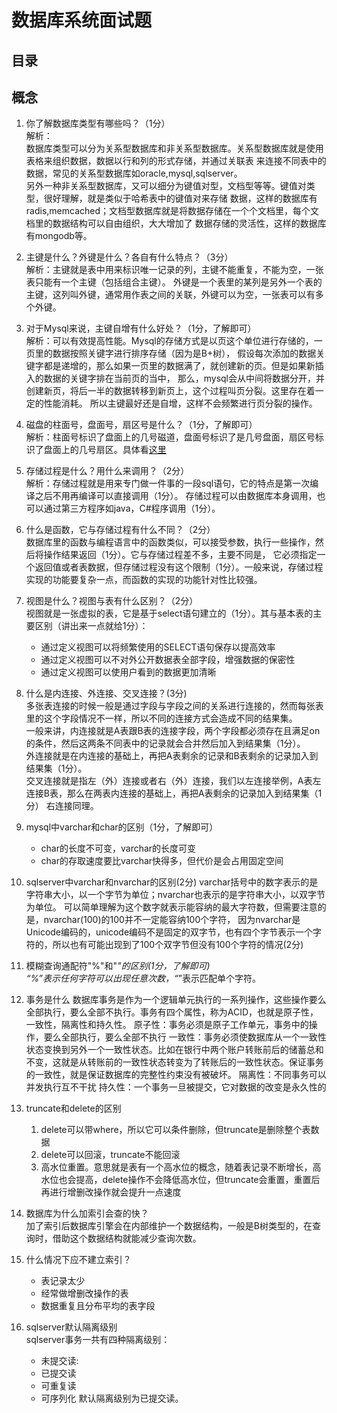 # 数据库系统面试题

## 目录

## 概念

1. 你了解数据库类型有哪些吗？（1分）  
    解析：  
    数据库类型可以分为关系型数据库和非关系型数据库。关系型数据库就是使用表格来组织数据，数据以行和列的形式存储，并通过关联表
    来连接不同表中的数据，常见的关系型数据库如oracle,mysql,sqlserver。  
    另外一种非关系型数据库，又可以细分为键值对型，文档型等等。键值对类型，很好理解，就是类似于哈希表中的键值对来存储
    数据，这样的数据库有radis,memcached；文档型数据库就是将数据存储在一个个文档里，每个文档里的数据结构可以自由组织，大大增加了
    数据存储的灵活性，这样的数据库有mongodb等。

2. 主键是什么？外键是什么？各自有什么特点？（3分）  
    解析：主键就是表中用来标识唯一记录的列，主键不能重复，不能为空，一张表只能有一个主键（包括组合主键）。
    外键是一个表里的某列是另外一个表的主键，这列叫外键，通常用作表之间的关联，外键可以为空，一张表可以有多个外键。  

3. 对于Mysql来说，主键自增有什么好处？（1分，了解即可）  
   解析：可以有效提高性能。Mysql的存储方式是以页这个单位进行存储的，一页里的数据按照关键字进行排序存储（因为是B+树），
    假设每次添加的数据关键字都是递增的，那么如果一页里的数据满了，就创建新的页。但是如果新插入的数据的关键字排在当前页的当中，
    那么，mysql会从中间将数据分开，并创建新页，将后一半的数据转移到新页上，这个过程叫页分裂。这里存在着一定的性能消耗。
    所以主键最好还是自增，这样不会频繁进行页分裂的操作。

1. 磁盘的柱面号，盘面号，扇区号是什么？（1分，了解即可）  
   解析：柱面号标识了盘面上的几号磁道，盘面号标识了是几号盘面，扇区号标识了盘面上的几号扇区。具体看[这里](https://zhuanlan.zhihu.com/p/373313740)

2. 存储过程是什么？用什么来调用？（2分）  
   解析：存储过程就是用来专门做一件事的一段sql语句，它的特点是第一次编译之后不用再编译可以直接调用（1分）。
   存储过程可以由数据库本身调用，也可以通过第三方程序如java，C#程序调用（1分）。

3. 什么是函数，它与存储过程有什么不同？（2分）  
   数据库里的函数与编程语言中的函数类似，可以接受参数，执行一些操作，然后将操作结果返回（1分）。它与存储过程差不多，主要不同是，
   它必须指定一个返回值或者表数据，但存储过程没有这个限制（1分）。一般来说，存储过程实现的功能要复杂一点，而函数的实现的功能针对性比较强。

4. 视图是什么？视图与表有什么区别？（2分）  
   视图就是一张虚拟的表，它是基于select语句建立的（1分）。其与基本表的主要区别（讲出来一点就给1分）：  
   - 通过定义视图可以将频繁使用的SELECT语句保存以提高效率
   - 通过定义视图可以不对外公开数据表全部字段，增强数据的保密性
   - 通过定义视图可以使用户看到的数据更加清晰 

5. 什么是内连接、外连接、交叉连接？(3分)   
   多张表连接的时候一般是通过字段与字段之间的关系进行连接的，然而每张表里的这个字段情况不一样，所以不同的连接方式会造成不同的结果集。  
   一般来讲，内连接就是A表跟B表的连接字段，两个字段都必须存在且满足on的条件，然后这两条不同表中的记录就会合并然后加入到结果集（1分）。  
   外连接就是在内连接的基础上，再把A表剩余的记录和B表剩余的记录加入到结果集（1分）。  
   交叉连接就是指左（外）连接或者右（外）连接，我们以左连接举例，A表左连接B表，那么在两表内连接的基础上，再把A表剩余的记录加入到结果集（1分）
   右连接同理。  
 
6. mysql中varchar和char的区别（1分，了解即可）
   - char的长度不可变，varchar的长度可变
   - char的存取速度要比varchar快得多，但代价是会占用固定空间

7. sqlserver中varchar和nvarchar的区别(2分)
   varchar括号中的数字表示的是字符串大小，以一个字节为单位；nvarchar也表示的是字符串大小，以双字节为单位。
   可以简单理解为这个数字就表示能容纳的最大字符数，但需要注意的是，nvarchar(100)的100并不一定能容纳100个字符，
   因为nvarchar是Unicode编码的，unicode编码不是固定的双字节，也有四个字节表示一个字符的，所以也有可能出现到了100个双字节但没有100个字符的情况(2分)

8. 模糊查询通配符"%"和"_"的区别(1分，了解即可)  
   “%”表示任何字符可以出现任意次数，“_”表示匹配单个字符。

9. 事务是什么
    数据库事务是作为一个逻辑单元执行的一系列操作，这些操作要么全部执行，要么全部不执行。事务有四个属性，称为ACID，也就是原子性，一致性，隔离性和持久性。
    原子性：事务必须是原子工作单元，事务中的操作，要么全部执行，要么全部不执行
    一致性：事务必须使数据库从一个一致性状态变换到另外一个一致性状态。比如在银行中两个账户转账前后的储蓄总和不变，这就是从转账前的一致性状态转变为了转账后的一致性状态。保证事务的一致性，就是保证数据库的完整性约束没有被破坏。
    隔离性：不同事务可以并发执行互不干扰
    持久性：一个事务一旦被提交，它对数据的改变是永久性的

10. truncate和delete的区别
    1. delete可以带where，所以它可以条件删除，但truncate是删除整个表数据
    2. delete可以回滚，truncate不能回滚
    3. 高水位重置。意思就是表有一个高水位的概念，随着表记录不断增长，高水位也会提高，delete操作不会降低高水位，但truncate会重置，重置后再进行增删改操作就会提升一点速度
    
11. 数据库为什么加索引会查的快？  
    加了索引后数据库引擎会在内部维护一个数据结构，一般是B树类型的，在查询时，借助这个数据结构就能减少查询次数。

12. 什么情况下应不建立索引？
    - 表记录太少
    - 经常做增删改操作的表
    - 数据重复且分布平均的表字段
  
13. sqlserver默认隔离级别  
    sqlserver事务一共有四种隔离级别：
    - 未提交读:  
    - 已提交读
    - 可重复读
    - 可序列化
    默认隔离级别为已提交读。
   
